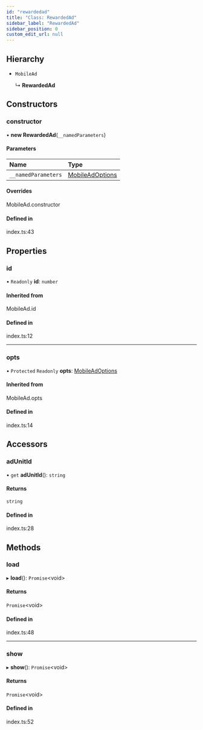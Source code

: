 ```yaml
---
id: "rewardedad"
title: "Class: RewardedAd"
sidebar_label: "RewardedAd"
sidebar_position: 0
custom_edit_url: null
---
```


## Hierarchy

- `MobileAd`

  ↳ **RewardedAd**

## Constructors

### constructor

• **new RewardedAd**(`__namedParameters`)

#### Parameters

| Name | Type |
| :------ | :------ |
| `__namedParameters` | [MobileAdOptions](../index.md#mobileadoptions) |

#### Overrides

MobileAd.constructor

#### Defined in

index.ts:43

## Properties

### id

• `Readonly` **id**: `number`

#### Inherited from

MobileAd.id

#### Defined in

index.ts:12

___

### opts

• `Protected` `Readonly` **opts**: [MobileAdOptions](../index.md#mobileadoptions)

#### Inherited from

MobileAd.opts

#### Defined in

index.ts:14

## Accessors

### adUnitId

• `get` **adUnitId**(): `string`

#### Returns

`string`

#### Defined in

index.ts:28

## Methods

### load

▸ **load**(): `Promise`<void\>

#### Returns

`Promise`<void\>

#### Defined in

index.ts:48

___

### show

▸ **show**(): `Promise`<void\>

#### Returns

`Promise`<void\>

#### Defined in

index.ts:52
